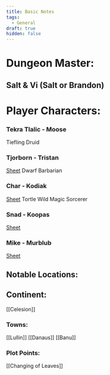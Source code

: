 ```yaml
---
title: Basic Notes
tags:
  - General
draft: true
hidden: false
---
```

# Dungeon Master:
## Salt & Vi (Salt or Brandon)


# Player Characters: 

### Tekra Tlalic - Moose
Tiefling Druid

### Tjorborn - Tristan
[Sheet](https://www.dndbeyond.com/characters/124479641)
Dwarf Barbarian 

### Char - Kodiak
[Sheet](https://www.dndbeyond.com/characters/124693060)
Tortle Wild Magic Sorcerer

### Snad - Koopas
[Sheet](https://www.dndbeyond.com/characters/124783447)

### Mike - Murblub
[Sheet](https://www.dndbeyond.com/characters/124901765)

## Notable Locations:

## Continent:
[[Celesion]]

### Towns:
[[Lullin]]
[[Danaus]]
[[Banu]]

### Plot Points:
[[Changing of Leaves]]
